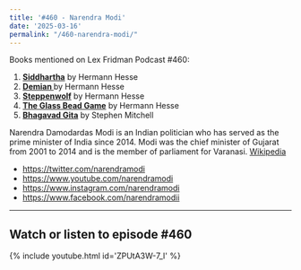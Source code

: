 ```yaml
---
title: '#460 - Narendra Modi'
date: '2025-03-16'
permalink: "/460-narendra-modi/"
---
```


Books mentioned on Lex Fridman Podcast #460:

1. <b><a href="https://amzn.to/3GJW5Wg" target="_blank" rel="sponsored noopener noreferrer">Siddhartha</a></b> by Hermann Hesse
2. <b><a href="https://amzn.to/4m6EgRj" target="_blank" rel="sponsored noopener noreferrer"> Demian </a></b> by Hermann Hesse
3. <b><a href="https://amzn.to/3GGsI72" target="_blank" rel="sponsored noopener noreferrer">Steppenwolf</a></b> by Hermann Hesse
4. <b><a href="https://amzn.to/3Ss0XSg" target="_blank" rel="sponsored noopener noreferrer">The Glass Bead Game</a></b> by Hermann Hesse
5. <b><a href="https://amzn.to/4m4HnJt" target="_blank" rel="sponsored noopener noreferrer">Bhagavad Gita</a></b> by Stephen Mitchell

<!--more-->

Narendra Damodardas Modi is an Indian politician who has served as the prime minister of India since 2014. Modi was the chief minister of Gujarat from 2001 to 2014 and is the member of parliament for Varanasi. <a href="https://en.wikipedia.org/wiki/Narendra_Modi" target="_blank">Wikipedia</a>

- <a href="https://twitter.com/narendramodi" target="_blank">https://twitter.com/narendramodi</a>
- <a href="https://www.youtube.com/narendramodi" target="_blank">https://www.youtube.com/narendramodi</a>
- <a href="https://www.instagram.com/narendramodi" target="_blank">https://www.instagram.com/narendramodi</a>
- <a href="https://www.facebook.com/narendramodi" target="_blank">https://www.facebook.com/narendramodii</a>

- - - - - -

## Watch or listen to episode #460

{% include youtube.html id='ZPUtA3W-7_I' %}